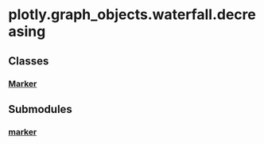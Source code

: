 # plotly.graph_objects.waterfall.decreasing

## Classes

### [Marker](Marker.md)


## Submodules

### [marker](marker-package/index.md)


